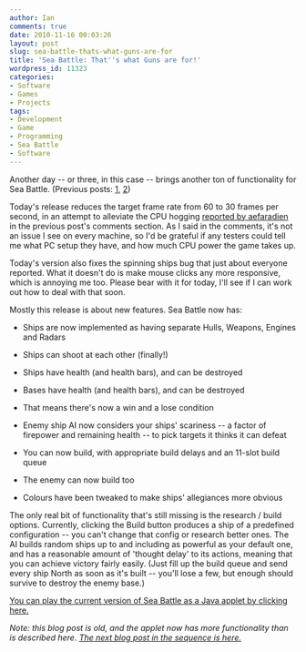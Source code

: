 ```yaml
---
author: Ian
comments: true
date: 2010-11-16 00:03:26
layout: post
slug: sea-battle-thats-what-guns-are-for
title: 'Sea Battle: That''s what Guns are for!'
wordpress_id: 11323
categories:
- Software
- Games
- Projects
tags:
- Development
- Game
- Programming
- Sea Battle
- Software
---
```


Another day -- or three, in this case -- brings another ton of functionality for Sea Battle.  (Previous posts: [1](http://ianrenton.com/blog/game-idea-spam-time), [2](http://ianrenton.com/blog/sea-battle-now-with-more-processing))

Today's release reduces the target frame rate from 60 to 30 frames per second, in an attempt to alleviate the CPU hogging [reported by aefaradien](http://ianrenton.com/blog/sea-battle-now-with-more-processing/comment-page-1#comment-2238) in the previous post's comments section.  As I said in the comments, it's not an issue I see on every machine, so I'd be grateful if any testers could tell me what PC setup they have, and how much CPU power the game takes up.

Today's version also fixes the spinning ships bug that just about everyone reported.  What it doesn't do is make mouse clicks any more responsive, which is annoying me too.  Please bear with it for today, I'll see if I can work out how to deal with that soon.

Mostly this release is about new features.  Sea Battle now has:

	
  * Ships are now implemented as having separate Hulls, Weapons, Engines and Radars

	
  * Ships can shoot at each other (finally!)

	
  * Ships have health (and health bars), and can be destroyed

	
  * Bases have health (and health bars), and can be destroyed

	
  * That means there's now a win and a lose condition

	
  * Enemy ship AI now considers your ships' scariness -- a factor of firepower and remaining health -- to pick targets it thinks it can defeat

	
  * You can now build, with appropriate build delays and an 11-slot build queue

	
  * The enemy can now build too

	
  * Colours have been tweaked to make ships' allegiances more obvious

The only real bit of functionality that's still missing is the research / build options.  Currently, clicking the Build button produces a ship of a predefined configuration -- you can't change that config or research better ones.  The AI builds random ships up to and including as powerful as your default one, and has a reasonable amount of 'thought delay' to its actions, meaning that you can achieve victory fairly easily.  (Just fill up the build queue and send every ship North as soon as it's built -- you'll lose a few, but enough should survive to destroy the enemy base.)

[You can play the current version of Sea Battle as a Java applet by clicking here.](http://files.ianrenton.com/Sea_Battle/)

_Note: this blog post is old, and the applet now has more functionality than is described here. [The next blog post in the sequence is here.](http://ianrenton.com/blog/sea-battle-here-comes-the-science-bit)_
